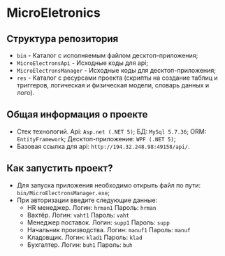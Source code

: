 # MicroEletronics

## Структура репозитория
* `bin` - Каталог с исполняемым файлом десктоп-приложения;
* `MicroElectronsApi` - Исходные коды для api;
* `MicroElectronsManager` - Исходные коды для десктоп-приложения;
* `res` - Каталог с ресурсами проекта (скрипты на создание таблиц и триггеров, логическая и физическая модели, словарь данных и лого).

## Общая информация о проекте
* Стек технологий. Api: `Asp.net (.NET 5)`; БД: `MySql 5.7.36`; ORM: `EntityFramework`; Десктоп-приложение: `WPF (.NET 5)`;
* Базовая ссылка для api: `http://194.32.248.98:49158/api/`.

## Как запустить проект?
* Для запуска приложения необходимо открыть файл по пути: `bin/MicroElectronsManager.exe`;
* При авторизации введите следующие данные:
    * HR менеджер. Логин: `hrman1` Пароль: `hrman`
    * Вахтёр. Логин: `vaht1` Пароль: `vaht`
    * Менеджер поставок. Логин: `supp1` Пароль: `supp`
    * Начальник производства. Логин: `manuf1` Пароль: `manuf`
    * Кладовщик. Логин: `klad1` Пароль: `klad`
    * Бухгалтер. Логин: `buh1` Пароль: `buh`